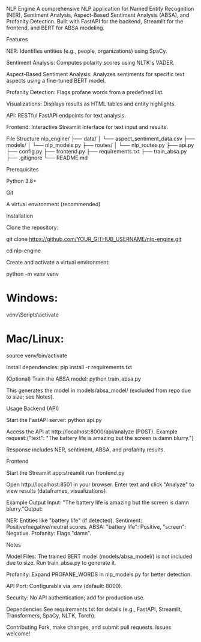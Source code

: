 NLP Engine
A comprehensive NLP application for Named Entity Recognition (NER), Sentiment Analysis, Aspect-Based Sentiment Analysis (ABSA), and Profanity Detection. Built with FastAPI for the backend, Streamlit for the frontend, and BERT for ABSA modeling.

Features

NER: Identifies entities (e.g., people, organizations) using SpaCy.

Sentiment Analysis: Computes polarity scores using NLTK's VADER.

Aspect-Based Sentiment Analysis: Analyzes sentiments for specific text aspects using a fine-tuned BERT model.

Profanity Detection: Flags profane words from a predefined list.

Visualizations: Displays results as HTML tables and entity highlights.

API: RESTful FastAPI endpoints for text analysis.

Frontend: Interactive Streamlit interface for text input and results.

File Structure
nlp_engine/
├── data/
│   └── aspect_sentiment_data.csv
├── models/
│   └── nlp_models.py
├── routes/
│   └── nlp_routes.py
├── api.py
├── config.py
├── frontend.py
├── requirements.txt
├── train_absa.py
├── .gitignore
└── README.md

Prerequisites

Python 3.8+

Git

A virtual environment (recommended)

Installation

Clone the repository:

git clone https://github.com/YOUR_GITHUB_USERNAME/nlp-engine.git

cd nlp-engine


Create and activate a virtual environment:

python -m venv venv
# Windows:
venv\Scripts\activate
# Mac/Linux:
source venv/bin/activate


Install dependencies:
pip install -r requirements.txt


(Optional) Train the ABSA model:
python train_absa.py

This generates the model in models/absa_model/ (excluded from repo due to size; see Notes).

Usage
Backend (API)

Start the FastAPI server:
python api.py


Access the API at http://localhost:8000/api/analyze (POST).
Example request:{"text": "The battery life is amazing but the screen is damn blurry."}


Response includes NER, sentiment, ABSA, and profanity results.



Frontend

Start the Streamlit app:streamlit run frontend.py


Open http://localhost:8501 in your browser.
Enter text and click "Analyze" to view results (dataframes, visualizations).

Example Output
Input: "The battery life is amazing but the screen is damn blurry."Output:

NER: Entities like "battery life" (if detected).
Sentiment: Positive/negative/neutral scores.
ABSA: "battery life": Positive, "screen": Negative.
Profanity: Flags "damn".

Notes

Model Files: The trained BERT model (models/absa_model/) is not included due to size. Run train_absa.py to generate it.

Profanity: Expand PROFANE_WORDS in nlp_models.py for better detection.

API Port: Configurable via .env (default: 8000).

Security: No API authentication; add for production use.

Dependencies
See requirements.txt for details (e.g., FastAPI, Streamlit, Transformers, SpaCy, NLTK, Torch).

Contributing
Fork, make changes, and submit pull requests. Issues welcome!


